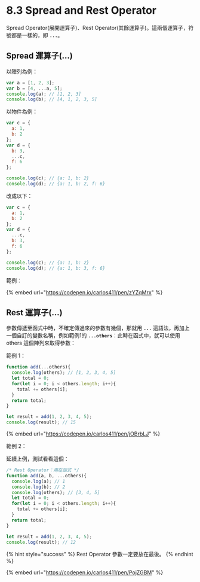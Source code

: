 # 8.3 Spread and Rest Operator

Spread Operator(展開運算子)、Rest Operator(其餘運算子)。這兩個運算子，符號都是一樣的，即 **`...`**。

## Spread 運算子(...)

以陣列為例：

```javascript
var a = [1, 2, 3];
var b = [4, ...a, 5];
console.log(a); // [1, 2, 3]
console.log(b); // [4, 1, 2, 3, 5]
```

以物件為例：

```javascript
var c = {
  a: 1,
  b: 2
};
var d = {
  b: 3,
  ...c,
  f: 6
};

console.log(c); // {a: 1, b: 2}
console.log(d); // {a: 1, b: 2, f: 6}
```

改成以下：

```javascript
var c = {
  a: 1,
  b: 2
};
var d = {
  ...c,
  b: 3,
  f: 6
};

console.log(c); // {a: 1, b: 2}
console.log(d); // {a: 1, b: 3, f: 6}
```



範例：

{% embed url="https://codepen.io/carlos411/pen/zYZqMrx" %}



## Rest 運算子(...)

參數傳遞至函式中時，不確定傳過來的參數有幾個，那就用 **`...`** 這語法，再加上一個自訂的變數名稱，例如範例1的 **`...others`**：此時在函式中，就可以使用 others 這個陣列來取得參數：

範例 1：

```javascript
function add(...others){
  console.log(others); // [1, 2, 3, 4, 5]
  let total = 0;
  for(let i = 0; i < others.length; i++){
    total += others[i];
  }
  return total;
}

let result = add(1, 2, 3, 4, 5);
console.log(result); // 15
```



{% embed url="https://codepen.io/carlos411/pen/jOBrbLJ" %}



範例 2：

延續上例，測試看看這個：

```javascript
/* Rest Operator：用在函式 */
function add(a, b, ...others){
  console.log(a); // 1
  console.log(b); // 2
  console.log(others); // [3, 4, 5]
  let total = 0;
  for(let i = 0; i < others.length; i++){
    total += others[i];
  }
  return total;
}

let result = add(1, 2, 3, 4, 5);
console.log(result); // 12
```



{% hint style="success" %}
Rest Operator 參數一定要放在最後。
{% endhint %}

{% embed url="https://codepen.io/carlos411/pen/PojZGBM" %}

